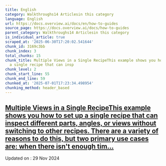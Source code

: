 ```yaml
---
title: English
category: Walkthroughs14 Articlesin this category
language: English
url: https://docs.overview.ai/docs/en/how-to-guides
source_page: https://docs.overview.ai/docs/how-to-guides
parent_category: Walkthroughs14 Articlesin this category
is_individual_article: true
scraped_at: '2025-06-30T17:20:02.541644'
chunk_id: 3169c3bb
chunk_index: 3
total_chunks: 15
chunk_title: Multiple Views in a Single RecipeThis example shows you how to set up
  a single recipe that can insp
chunk_level: 2
chunk_start_line: 55
chunk_end_line: 59
chunked_at: '2025-07-01T17:23:34.498954'
chunking_method: header_based
---
```


## [Multiple Views in a Single RecipeThis example shows you how to set up a single recipe that can inspect different parts, angles, or views without switching to other recipes. There are a variety of reasons to do this, but two primary use cases are: when there isn't enough tim...](/docs/multiple-views-one-recipe)

Updated on : 29 Nov 2024

